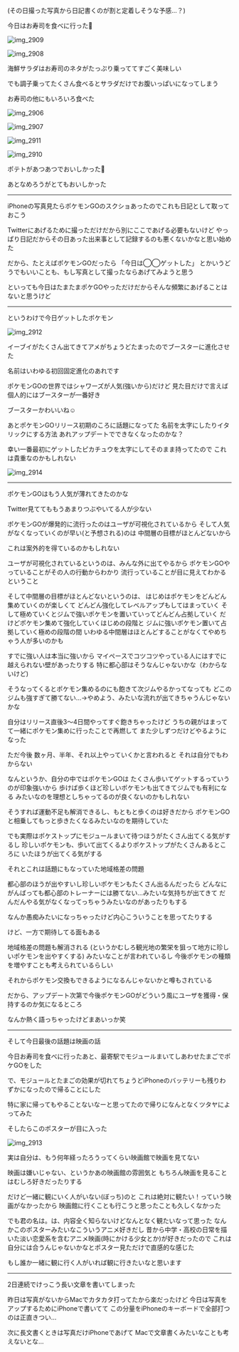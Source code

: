 (その日撮った写真から日記書くのが割と定着しそうな予感…？)

今日はお寿司を食べに行った:sushi:

![img_2909](/images/2016/08/img_2909.jpg)

![img_2908](/images/2016/08/img_2908.jpg)

海鮮サラダはお寿司のネタがたっぷり乗っててすごく美味しい

でも調子乗ってたくさん食べるとサラダだけでお腹いっぱいになってしまう

お寿司の他にもいろいろ食べた

![img_2906](/images/2016/08/img_2906.jpg)

![img_2907](/images/2016/08/img_2907.jpg)

![img_2911](/images/2016/08/img_2911.jpg)

![img_2910](/images/2016/08/img_2910.jpg)

ポテトがあつあつでおいしかった:fries:

あとなめろうがとてもおいしかった

***

iPhoneの写真見たらポケモンGOのスクショあったのでこれも日記として取っておこう

Twitterにあげるために撮っただけだから別にここであげる必要もないけど
やっぱり日記だからその日あった出来事として記録するのも悪くないかなと思い始めた

だから、たとえばポケモンGOだったら
「今日は◯◯ゲットした」
とかいうどうでもいいことも、もし写真として撮ったならあげてみようと思う

といっても今日はたまたまポケGOやっただけだからそんな頻繁にあげることはないと思うけど

***

というわけで今日ゲットしたポケモン

![img_2912](/images/2016/08/img_2912.png)

イーブイがたくさん出てきてアメがちょうどたまったのでブースターに進化させた

名前はいわゆる初回固定進化のあれです

ポケモンGOの世界ではシャワーズが人気(強いから)だけど
見た目だけで言えば個人的にはブースターが一番好き

ブースターかわいいね:relaxed:

あとポケモンGOリリース初期のころに話題になってた
名前を太字にしたりイタリックにする方法
あれアップデートでできなくなったのかな？

幸い一番最初にゲットしたピカチュウを太字にしてそのまま持ってたので
これは貴重なのかもしれない

![img_2914](/images/2016/08/img_2914.png)

***

ポケモンGOはもう人気が薄れてきたのかな

Twitter見ててももうあまりつぶやいてる人が少ない

ポケモンGOが爆発的に流行ったのはユーザが可視化されているから
そして人気がなくなっていくのが早い(と予想される)のは
中間層の目標がほとんどないから

これは案外的を得ているのかもしれない

ユーザが可視化されているというのは、みんな外に出てやるから
ポケモンGOやっていることがその人の行動からわかり
流行っていることが目に見えてわかるということ

そして中間層の目標がほとんどないというのは、
はじめはポケモンをどんどん集めていくのが楽しくて
どんどん強化してレベルアップもしてはまっていく
そして極めていくとジムで強いポケモンを置いていってどんどん占拠していく
だけどポケモン集めて強化していくはじめの段階と
ジムに強いポケモン置いて占拠していく極めの段階の間
いわゆる中間層はほとんどすることがなくてやめちゃう人が多いのかも

すでに強い人は本当に強いから
マイペースでコツコツやっている人にはすでに越えられない壁があったりする
特に都心部はそうなんじゃないかな（わからないけど)

そうなってくるとポケモン集めるのにも飽きて次ジムやるかってなっても
どこのジムも強すぎて勝てない…→やめよう、みたいな流れが出てきちゃうんじゃないかな

自分はリリース直後3〜4日間やってすぐ飽きちゃったけど
うちの親がはまってて一緒にポケモン集めに行ったことで再燃して
また少しずつだけどやるようになった

ただ今後 数ヶ月、半年、それ以上やっていくかと言われると
それは自分でもわからない

なんというか、自分の中ではポケモンGOは
たくさん歩いてゲットするっていうのが印象強いから
歩けば歩くほど珍しいポケモンも出てきてジムでも有利になる
みたいなのを理想としちゃってるのが良くないのかもしれない

そうすれば運動不足も解消できるし、もともと歩くのは好きだから
ポケモンGOと相乗してもっと歩きたくなるみたいなのを期待していた

でも実際はポケストップにモジュールまいて待つほうがたくさん出てくる気がするし
珍しいポケモンも、歩いて出てくるよりポケストップがたくさんあるところに
いたほうが出てくる気がする

それとこれは話題にもなっていた地域格差の問題

都心部のほうが出やすいし珍しいポケモンもたくさん出るんだったら
どんなにがんばっても都心部のトレーナーには勝てない…みたいな気持ちが出てきて
だんだんやる気がなくなってっちゃうみたいなのがあったりもする

なんか愚痴みたいになっちゃったけど内心こういうことを思ってたりする

けど、一方で期待してる面もある

地域格差の問題も解消される
(というかむしろ観光地の繁栄を狙って地方に珍しいポケモンを出やすくする)
みたいなことが言われているし
今後ポケモンの種類を増やすことも考えられているらしい

それからポケモン交換もできるようになるんじゃないかと噂もされている

だから、アップデート次第で今後ポケモンGOがどういう風にユーザを獲得・保持するのか気になるところ

なんか熱く語っちゃったけどまあいっか笑

***

そして今日最後の話題は映画の話

今日お寿司を食べに行ったあと、最寄駅でモジュールまいてしあわせたまごでポケGOをした

で、モジュールとたまごの効果が切れてちょうどiPhoneのバッテリーも残りわずかになったので帰ることにした

特に家に帰ってもやることないなーと思ってたので帰りになんとなくツタヤによってみた

そしたらこのポスターが目に入った

![img_2913](/images/2016/08/img_2913.jpg)

実は自分は、もう何年経ったろうってくらい映画館で映画を見てない

映画は嫌いじゃない、というかあの映画館の雰囲気と
もちろん映画を見ることはむしろ好きだったりする

だけど一緒に観にいく人がいない(ぼっち)のと
これは絶対に観たい！っていう映画がなかったから
映画館に行くことも行こうと思ったことも久しくなかった

でも君の名は。は、内容全く知らないけどなんとなく観たいなって思った
なんかこのポスターみたいなこういうアニメ好きだし
昔から中学・高校の日常を描いた淡い恋愛系を含むアニメ映画(時にかける少女とか)が好きだったので
これは自分には合うんじゃないかなとポスター見ただけで直感的な感じた

もし誰か一緒に観に行く人がいれば観に行きたいなと思います

***

2日連続でけっこう長い文章を書いてしまった

昨日は写真がないからMacでカタカタ打ってたから楽だったけど
今日は写真をアップするためにiPhoneで書いてて
この分量をiPhoneのキーボードで全部打つのは正直きつい…

次に長文書くときは写真だけiPhoneであげて
Macで文章書くみたいなことも考えないとな…
